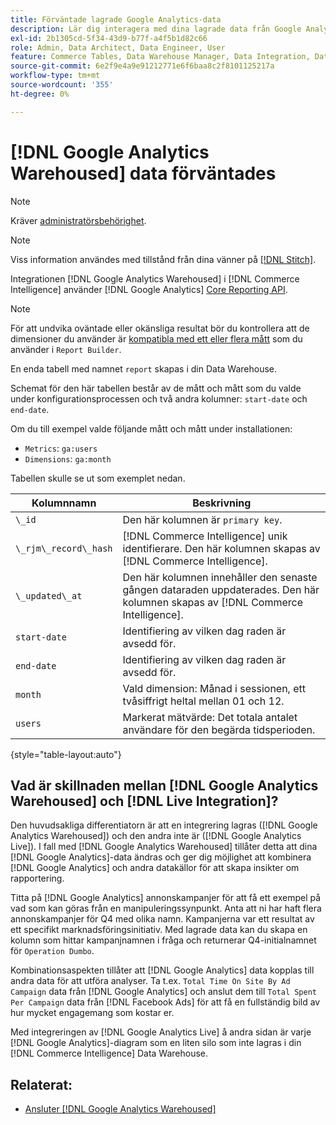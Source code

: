 ```yaml
---
title: Förväntade lagrade Google Analytics-data
description: Lär dig interagera med dina lagrade data från Google Analytics.
exl-id: 2b1305cd-5f34-43d9-b77f-a4f5b1d82c66
role: Admin, Data Architect, Data Engineer, User
feature: Commerce Tables, Data Warehouse Manager, Data Integration, Data Import/Export
source-git-commit: 6e2f9e4a9e91212771e6f6baa8c2f8101125217a
workflow-type: tm+mt
source-wordcount: '355'
ht-degree: 0%

---
```


# [!DNL Google Analytics Warehoused] data förväntades

>[!NOTE]
>
>Kräver [administratörsbehörighet](../../../administrator/user-management/user-management.md).

>[!NOTE]
>
>Viss information användes med tillstånd från dina vänner på [[!DNL Stitch]](https://www.stitchdata.com/docs/integrations/saas/google-analytics).

Integrationen [!DNL Google Analytics Warehoused] i [!DNL Commerce Intelligence] använder [!DNL Google Analytics] [Core Reporting API](https://developers.google.com/analytics/devguides/reporting/core/v3/).

>[!NOTE]
>
>För att undvika oväntade eller okänsliga resultat bör du kontrollera att de dimensioner du använder är [kompatibla med ett eller flera mått](https://ga-dev-tools.google/dimensions-metrics-explorer/) som du använder i `Report Builder`.

En enda tabell med namnet `report` skapas i din Data Warehouse.

Schemat för den här tabellen består av de mått och mått som du valde under konfigurationsprocessen och två andra kolumner: `start-date` och `end-date`.

Om du till exempel valde följande mått och mått under installationen:

* `Metrics`: `ga:users`
* `Dimensions`: `ga:month`

Tabellen skulle se ut som exemplet nedan.

| **Kolumnnamn** | **Beskrivning** |
|-----|-----|
| `\_id` | Den här kolumnen är `primary key`. |
| `\_rjm\_record\_hash` | [!DNL Commerce Intelligence] unik identifierare. Den här kolumnen skapas av [!DNL Commerce Intelligence]. |
| `\_updated\_at` | Den här kolumnen innehåller den senaste gången dataraden uppdaterades. Den här kolumnen skapas av [!DNL Commerce Intelligence]. |
| `start-date` | Identifiering av vilken dag raden är avsedd för. |
| `end-date` | Identifiering av vilken dag raden är avsedd för. |
| `month` | Vald dimension: Månad i sessionen, ett tvåsiffrigt heltal mellan 01 och 12. |
| `users` | Markerat mätvärde: Det totala antalet användare för den begärda tidsperioden. |

{style="table-layout:auto"}

## Vad är skillnaden mellan [!DNL Google Analytics Warehoused] och [!DNL Live Integration]?

Den huvudsakliga differentiatorn är att en integrering lagras ([!DNL Google Analytics Warehoused]) och den andra inte är ([!DNL Google Analytics Live]). I fall med [!DNL Google Analytics Warehoused] tillåter detta att dina [!DNL Google Analytics]-data ändras och ger dig möjlighet att kombinera [!DNL Google Analytics] och andra datakällor för att skapa insikter om rapportering.

Titta på [!DNL Google Analytics] annonskampanjer för att få ett exempel på vad som kan göras från en manipuleringssynpunkt. Anta att ni har haft flera annonskampanjer för Q4 med olika namn. Kampanjerna var ett resultat av ett specifikt marknadsföringsinitiativ. Med lagrade data kan du skapa en kolumn som hittar kampanjnamnen i fråga och returnerar Q4-initialnamnet för `Operation Dumbo`.

Kombinationsaspekten tillåter att [!DNL Google Analytics] data kopplas till andra data för att utföra analyser. Ta t.ex. `Total Time On Site By Ad Campaign` data från [!DNL Google Analytics] och anslut dem till `Total Spent Per Campaign` data från [!DNL Facebook Ads] för att få en fullständig bild av hur mycket engagemang som kostar er.

Med integreringen av [!DNL Google Analytics Live] å andra sidan är varje [!DNL Google Analytics]-diagram som en liten silo som inte lagras i din [!DNL Commerce Intelligence] Data Warehouse.

## Relaterat:

* [Ansluter  [!DNL Google Analytics Warehoused]](../integrations/google-analytics-warehoused.md)
